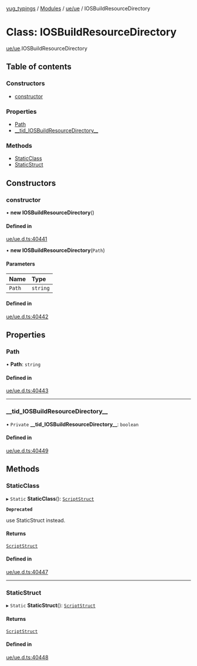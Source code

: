 [yug_typings](../README.md) / [Modules](../modules.md) / [ue/ue](../modules/ue_ue.md) / IOSBuildResourceDirectory

# Class: IOSBuildResourceDirectory

[ue/ue](../modules/ue_ue.md).IOSBuildResourceDirectory

## Table of contents

### Constructors

- [constructor](ue_ue.IOSBuildResourceDirectory.md#constructor)

### Properties

- [Path](ue_ue.IOSBuildResourceDirectory.md#path)
- [\_\_tid\_IOSBuildResourceDirectory\_\_](ue_ue.IOSBuildResourceDirectory.md#__tid_iosbuildresourcedirectory__)

### Methods

- [StaticClass](ue_ue.IOSBuildResourceDirectory.md#staticclass)
- [StaticStruct](ue_ue.IOSBuildResourceDirectory.md#staticstruct)

## Constructors

### constructor

• **new IOSBuildResourceDirectory**()

#### Defined in

[ue/ue.d.ts:40441](https://github.com/YugMetaverse/yug_typings/blob/b7d9b19/ue/ue.d.ts#L40441)

• **new IOSBuildResourceDirectory**(`Path`)

#### Parameters

| Name | Type |
| :------ | :------ |
| `Path` | `string` |

#### Defined in

[ue/ue.d.ts:40442](https://github.com/YugMetaverse/yug_typings/blob/b7d9b19/ue/ue.d.ts#L40442)

## Properties

### Path

• **Path**: `string`

#### Defined in

[ue/ue.d.ts:40443](https://github.com/YugMetaverse/yug_typings/blob/b7d9b19/ue/ue.d.ts#L40443)

___

### \_\_tid\_IOSBuildResourceDirectory\_\_

• `Private` **\_\_tid\_IOSBuildResourceDirectory\_\_**: `boolean`

#### Defined in

[ue/ue.d.ts:40449](https://github.com/YugMetaverse/yug_typings/blob/b7d9b19/ue/ue.d.ts#L40449)

## Methods

### StaticClass

▸ `Static` **StaticClass**(): [`ScriptStruct`](ue_ue.ScriptStruct.md)

**`Deprecated`**

use StaticStruct instead.

#### Returns

[`ScriptStruct`](ue_ue.ScriptStruct.md)

#### Defined in

[ue/ue.d.ts:40447](https://github.com/YugMetaverse/yug_typings/blob/b7d9b19/ue/ue.d.ts#L40447)

___

### StaticStruct

▸ `Static` **StaticStruct**(): [`ScriptStruct`](ue_ue.ScriptStruct.md)

#### Returns

[`ScriptStruct`](ue_ue.ScriptStruct.md)

#### Defined in

[ue/ue.d.ts:40448](https://github.com/YugMetaverse/yug_typings/blob/b7d9b19/ue/ue.d.ts#L40448)
